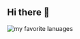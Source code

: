 ## Hi there 👋

<!--
**shacha086/shacha086** is a ✨ _special_ ✨ repository because its `README.md` (this file) appears on your GitHub profile.

Here are some ideas to get you started:

- 🔭 I’m currently working on ...
- 🌱 I’m currently learning ...
- 👯 I’m looking to collaborate on ...
- 🤔 I’m looking for help with ...
- 💬 Ask me about ...
- 📫 How to reach me: ...
- 😄 Pronouns: ...
- ⚡ Fun fact: ...
-->
![my favorite lanuages](https://github-readme-stats-git-main-shacha086s-projects.vercel.app/api/top-langs/?username=shacha086&layout=compact&hide_border=true&langs_count=50&count_private=true&exclude_repo=github-readme-stats,TiebaSignIn-1,eeechan,MyBlock)
